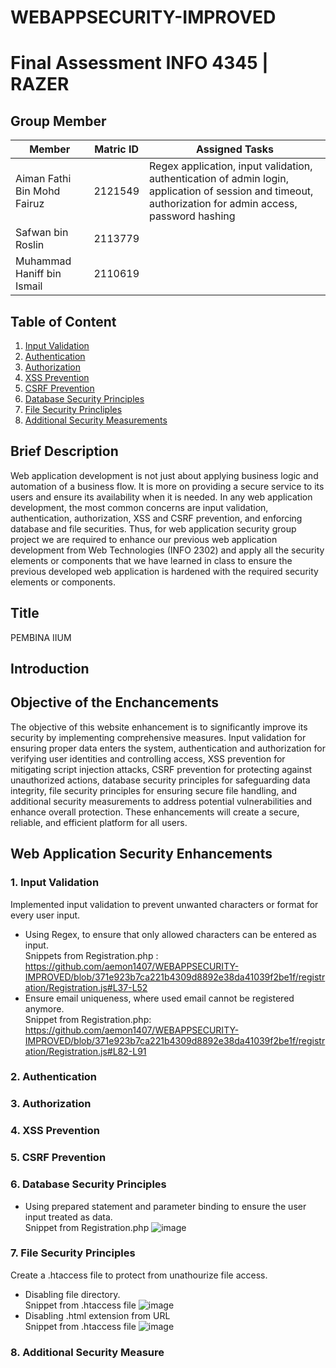 # WEBAPPSECURITY-IMPROVED
# Final Assessment INFO 4345 | RAZER

## Group Member
|Member                      |Matric ID| Assigned Tasks
|----------------------------|---------|---------
|Aiman Fathi Bin Mohd Fairuz |2121549  | Regex application, input validation, authentication of admin login, application of session and timeout, authorization for admin access, password hashing
|Safwan bin Roslin           |2113779  |
|Muhammad Haniff bin Ismail  |2110619  |

## Table of Content
1. [Input Validation](#inputValidation)
2. [Authentication](#authentication)
3. [Authorization](#authorization)
4. [XSS Prevention](#XSS)
5. [CSRF Prevention](#CSRFprevention)
6. [Database Security Principles](#databaseSecurity)
7. [File Security Princliples](#fileSecurity)
8. [Additional Security Measurements](#addSecurity)

## Brief Description
Web application development is not just about applying business logic and automation of a business flow. It is more on providing a secure service to its users and ensure its availability when it is needed. In any web application development, the most common concerns are input validation, authentication, authorization, XSS and CSRF prevention, and enforcing database and file securities. Thus, for web application security group project we are required to enhance our previous web application development from Web Technologies (INFO 2302) and apply all the security elements or components that we have learned in class to ensure the previous developed web application is hardened with the required security elements or components. 

## Title
PEMBINA IIUM

## Introduction

## Objective of the Enchancements
The objective of this website enhancement is to significantly improve its security by implementing comprehensive measures. Input validation for ensuring proper data enters the system, authentication and authorization for verifying user identities and controlling access, XSS prevention for mitigating script injection attacks, CSRF prevention for protecting against unauthorized actions, database security principles for safeguarding data integrity, file security principles for ensuring secure file handling, and additional security measurements to address potential vulnerabilities and enhance overall protection. These enhancements will create a secure, reliable, and efficient platform for all users.

## Web Application Security Enhancements
<a id="inputValidation"></a>
### 1. Input Validation
Implemented input validation to prevent unwanted characters or format for every user input.
- Using Regex, to ensure that only allowed characters can be entered as input. <br>
  Snippets from Registration.php : https://github.com/aemon1407/WEBAPPSECURITY-IMPROVED/blob/371e923b7ca221b4309d8892e38da41039f2be1f/registration/Registration.js#L37-L52
- Ensure email uniqueness, where used email cannot be registered anymore. <br>
  Snippet from Registration.php: https://github.com/aemon1407/WEBAPPSECURITY-IMPROVED/blob/371e923b7ca221b4309d8892e38da41039f2be1f/registration/Registration.js#L82-L91
<a id="authentication"></a>
### 2. Authentication
<a id="authorization"></a>
### 3. Authorization
<a id="XSS"></a>
### 4. XSS Prevention
<a id="CSRFprevention"></a>
### 5. CSRF Prevention
<a id="databaseSecurity"></a>
### 6. Database Security Principles
- Using prepared statement and parameter binding to ensure the user input treated as data. <br>
  Snippet from Registration.php ![image](https://github.com/aemon1407/WEBAPPSECURITY-IMPROVED/assets/92300838/a262b4bf-c93d-488f-8c12-0a1ff6b0ebfb)
<a id="fileSecurity"></a>
### 7. File Security Principles
Create a .htaccess file to protect from unathourize file access.
- Disabling file directory. <br>
  Snippet from .htaccess file ![image](https://github.com/aemon1407/WEBAPPSECURITY-IMPROVED/assets/92300838/840659f9-c512-4bef-bcae-119f6ed86987)
- Disabling .html extension from URL <br>
  Snippet from .htaccess file ![image](https://github.com/aemon1407/WEBAPPSECURITY-IMPROVED/assets/92300838/a3c5ddd9-fdbd-46cd-9796-f3f266d2bef7)
<a id="addSecurity"></a>
### 8. Additional Security Measure
